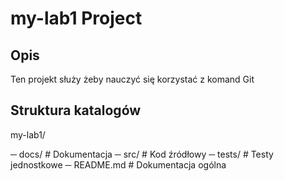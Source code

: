# my-lab1 Project

## Opis
Ten projekt służy żeby nauczyć się korzystać z komand Git

## Struktura katalogów
my-lab1/

─ docs/ # Dokumentacja
─ src/ # Kod źródłowy
─ tests/ # Testy jednostkowe
─ README.md # Dokumentacja ogólna